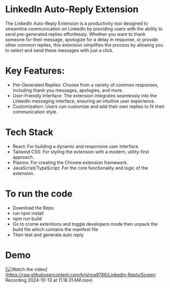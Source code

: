 # LinkedIn Auto-Reply Extension
The LinkedIn Auto-Reply Extension is a productivity tool designed to streamline communication on LinkedIn by providing users with the ability to send pre-generated replies effortlessly. Whether you want to thank someone for their message, apologize for a delay in response, or provide other common replies, this extension simplifies the process by allowing you to select and send these messages with just a click.

# Key Features:
- Pre-Generated Replies: Choose from a variety of common responses, including thank-you messages, apologies, and more.
- User-Friendly Interface: The extension integrates seamlessly into the LinkedIn messaging interface, ensuring an intuitive user experience.
- Customization: Users can customize and add their own replies to fit their communication style.

# Tech Stack
- React: For building a dynamic and responsive user interface.
- Tailwind CSS: For styling the extension with a modern, utility-first approach.
- Plasmo: For creating the Chrome extension framework.
- JavaScript/TypeScript: For the core functionality and logic of the extension.

# To run the code
- Download the Repo
- run npm install
- npm run build
- Go to crome extentions and toggle developers mode then unpack the build file which contains the manifest file
- Then test and generate auto reply

# Demo 
[![Watch the video](https://raw.githubusercontent.com/krishna9786/LinkedIn-Reply/main/path/to/thumbnail.jpg)](https://raw.githubusercontent.com/krishna9786/LinkedIn-Reply/Screen Recording 2024-10-13 at 11.18.31 AM.mov)

